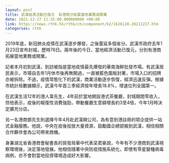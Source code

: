 ```yaml
---
layout: post
title: 武漢經濟活動已復元　有港商分拓展當地業務或開業
date: 2021-12-27 11:35:00.000000000 +08:00
link: https://news.rthk.hk/rthk/ch/component/k2/1626128-20211227.htm
categories: rthk
---
```


2019年底，新冠肺炎疫情在武漢逐步爆發，之後蔓延多個省分。武漢市政府去年1月23日宣布封城，歷時76日。兩年後的今日，當地經濟活動已復元，分別有港商拓展當地業務或開業。

記者本月初到武漢，到訪被指是當地疫情最先爆發的華南海鮮批發市場。有武漢居民表示，市場自去年1月休市後再無開過，一直被藍色圍板封著，市場入口的招牌亦被拆除。不過，疫情常態化下的武漢，商業活動逐步恢復，經濟迅速反彈。根據市統計局數據顯示，武漢今年首三季經濟按年增長18.8%，增速位列全國第一。

在武漢生活12年的港人韋先生，4年前於當地開設港式茶餐廳，封城期間零收入，但他表示，疫後的報復性消費強勁，帶動餐廳生意額增長約3至4倍，今年1月時決定擴充分店。

另一名港商鄧先生則選擇今年4月赴武漢開公司，為有意到港註冊的鄂企提供一站式金融服務。他說，中央在疫後投放大量資源，鼓勵國企總部搬到武漢，相信相關合作夥伴會為公司帶來商機。

身兼湖北省香港商會秘書長的貿發局華中代表梁君豪說，今年有不少港商到武漢視察環境後，決定落地發展。他相信隨著中央防疫措施系統化，即使有零星變種病毒病例，亦不會對當地投資環境造成好大影響。
